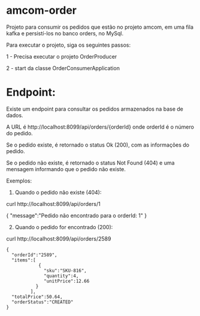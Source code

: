 # amcom-order
Projeto para consumir os pedidos que estão no projeto amcom, em uma fila kafka e persistí-los no banco orders, no MySql.

Para executar o projeto, siga os seguintes passos:

1 - Precisa executar o projeto OrderProducer

2 - start da classe OrderConsumerApplication

Endpoint:
========

Existe um endpoint para consultar os pedidos armazenados na base de dados.

A URL é http://localhost:8099/api/orders/{orderId} onde orderId é o número do pedido.

Se o pedido existe, é retornado o status Ok (200), com as informações do pedido.

Se o pedido não existe, é retornado o status Not Found (404) e uma mensagem informando que o pedido não existe.

Exemplos:

1) Quando o pedido não existe (404):
   
curl http://localhost:8099/api/orders/1

  {
      "message":"Pedido não encontrado para o orderId: 1"
  }

2) Quando o pedido for encontrado (200):
   
curl http://localhost:8099/api/orders/2589

    
    {
      "orderId":"2589",
      "items":[
                {
                  "sku":"SKU-816",
                  "quantity":4,
                  "unitPrice":12.66
               }
             ],
      "totalPrice":50.64,
      "orderStatus":"CREATED"
    }
   
  
